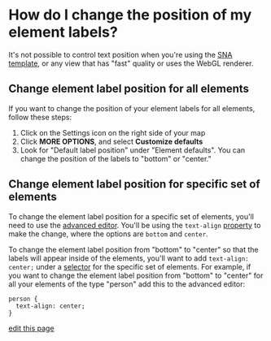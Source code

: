 # How do I change the position of my element labels?

<p class="alert alert-warning">
It's not possible to control text position when you're using the <a href="/guides/templates.html#sna-social-network-analysis-template" class="alert-link">SNA template</a>, or any view that has "fast" quality or uses the WebGL renderer.
</p>

## Change element label position for all elements

If you want to change the position of your element labels for all elements, follow these steps:

1. Click on the Settings icon <i class="fa fa-sliders"></i> on the right side of your map
1. Click **MORE OPTIONS**, and select **Customize defaults**
1. Look for "Default label position" under "Element defaults". You can change the position of the labels to "bottom" or "center."

## Change element label position for specific set of elements

To change the element label position for a specific set of elements, you'll need to use the [advanced editor](/overview/view-editors.md#advanced-editor). You'll be using the `text-align` [property](/guides/property-reference.html) to make the change, where the options are `bottom` and `center`.

To change the element label position from "bottom" to "center" so that the labels will appear inside of the elements, you'll want to add `text-align: center;` under a [selector](/guides/selectors.md) for the specific set of elements. For example, if you want to change the element label position from "bottom" to "center" for all your elements of the type "person" add this to the advanced editor:

```
person {
  text-align: center;
}
```

<span class="edit-link"><a href="https://github.com/kumu/docs/blob/master/faq/how-do-i-change-element-text-position.md" target="_blank"><i class="fa fa-github"></i> edit this page</a></span>
